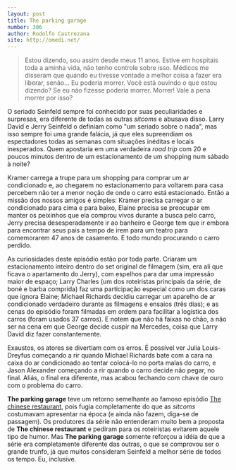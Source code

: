 ```yaml
---
layout: post
title: The parking garage
number: 306
author: Rodolfo Castrezana
site: http://omedi.net/
---
```


> Estou dizendo, sou assim desde meus 11 anos. Estive em hospitais toda a aminha vida, não tenho controle sobre isso. Médicos me disseram que quando eu tivesse vontade a melhor coisa a fazer era liberar, senão... Eu poderia morrer. Você está ouvindo o que estou dizendo? Se eu não fizesse poderia morrer. Morrer! Vale a pena morrer por isso?

O seriado Seinfeld sempre foi conhecido por suas peculiaridades e surpresas, era diferente de todas as outras *sitcoms* e abusava disso. Larry David e Jerry Seinfeld o definiam como "um seriado sobre o nada", mas isso sempre foi uma grande falácia, já que eles supreendiam os espectadores todas as semanas com situações inéditas e locais inesperados. Quem apostaria em uma verdadeira *road trip* com 20 e poucos minutos dentro de um estacionamento de um shopping num sábado à noite?

Kramer carrega a trupe para um shopping para comprar um ar condicionado e, ao chegarem no estacionamento para voltarem para casa percebem não ter a menor noção de onde o carro está estacionado. Então a missão dos nossos amigos é simples: Kramer precisa carregar o ar condicionado para cima e para baixo, Elaine precisa se preocupar em manter os peixinhos que ela comprou vivos durante a busca pelo carro, Jerry precisa desesperadamente ir ao banheiro e George tem que ir embora para encontrar seus pais a tempo de irem para um teatro para comemorarem 47 anos de casamento. E todo mundo procurando o carro perdido.

As curiosidades deste episódio estão por toda parte. Criaram um estacionamento inteiro dentro do set original de filmagem (sim, era ali que ficava o apartamento do Jerry), com espelhos para dar uma impressão maior de espaço; Larry Charles (um dos roteiristas principais da série, de boné e barba comprida) faz uma participação especial como um dos caras que ignora Elaine; Michael Richards decidiu carregar um aparelho de ar condicionado verdadeiro durante as filmagens e ensaios (três dias); e as cenas do episódio foram filmadas em ordem para facilitar a logística dos carros (foram usados 37 carros). E notem que não há faixas no chão, a não ser na cena em que George decide cuspir na Mercedes, coisa que Larry David diz fazer constantemente.

Exaustos, os atores se divertiam com os erros. É possível ver Julia Louis-Dreyfus começando a rir quando Michael Richards bate com a cara na caixa do ar condicionado ao tentar colocá-lo no porta malas do carro, e Jason Alexander começando a rir quando o carro decide não pegar, no final. Aliás, o final era diferente, mas acabou fechando com chave de ouro com o problema do carro.

**The parking garage** teve um retorno semelhante ao famoso episódio <a title="Chinese restaurant" href="http://movimentoseinfeld.com.br/the-chinese-restaurant.html">The chinese restaurant</a>, pois fugia completamente do que as <em>sitcoms</em> costumavam apresentar na época (e ainda não fazem, diga-se de passagem). Os produtores da série não entenderam muito bem a proposta de **The chinese restaurant** e pediram para os roteiristas evitarem aquele tipo de humor. Mas **The parking garage** somente reforçou a idéia de que a série era completamente diferente das outras, o que se comprovou ser o grande trunfo, já que muitos consideram Seinfeld a melhor série de todos os tempo. Eu, inclusive.